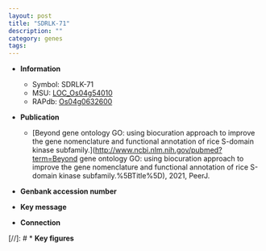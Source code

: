```yaml
---
layout: post
title: "SDRLK-71"
description: ""
category: genes
tags: 
---
```


* **Information**  
    + Symbol: SDRLK-71  
    + MSU: [LOC_Os04g54010](http://rice.uga.edu/cgi-bin/ORF_infopage.cgi?orf=LOC_Os04g54010)  
    + RAPdb: [Os04g0632600](https://rapdb.dna.affrc.go.jp/locus/?name=Os04g0632600)  

* **Publication**  
    + [Beyond gene ontology GO: using biocuration approach to improve the gene nomenclature and functional annotation of rice S-domain kinase subfamily.](http://www.ncbi.nlm.nih.gov/pubmed?term=Beyond gene ontology GO: using biocuration approach to improve the gene nomenclature and functional annotation of rice S-domain kinase subfamily.%5BTitle%5D), 2021, PeerJ.

* **Genbank accession number**  

* **Key message**  

* **Connection**  

[//]: # * **Key figures**  


